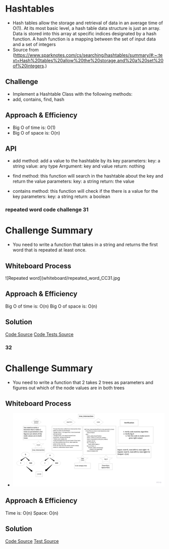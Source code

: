 # Hashtables
<!-- Short summary or background information -->
- Hash tables allow the storage and retrieval of data in an average time of O(1). At its most basic level, a hash table data structure is just an array. Data is stored into this array at specific indices designated by a hash function. A hash function is a mapping between the set of input data and a set of integers
- Source from (https://www.sparknotes.com/cs/searching/hashtables/summary/#:~:text=Hash%20tables%20allow%20the%20storage,and%20a%20set%20of%20integers.)
## Challenge
<!-- Description of the challenge -->
- Implement a Hashtable Class with the following methods:
- add, contains, find, hash

## Approach & Efficiency
<!-- What approach did you take? Why? What is the Big O space/time for this approach? -->
- Big O of time is: O(1)
- Big O of space is: O(n)

## API
<!-- Description of each method publicly available in each of your hashtable -->
- add method:
add a value to the hashtable by its key 
parameters:
key: a string
value: any type
Arrgument: key and value 
return: nothing


- find method:
this function will search in the hashtable about the key and return the value
parameters:
key: a string
return: the value 


- contains method: 
this function will check if the there is a value for the key 
parameters:
key: a string
return: a boolean

### repeated word code challenge 31

# Challenge Summary
<!-- Description of the challenge -->
- You need to write a function that takes in a string and returns the first word that is repeated at least once.

## Whiteboard Process
<!-- Embedded whiteboard image -->
![Repeated word](whiteboard/repeated_word_CC31.jpg

## Approach & Efficiency
<!-- What approach did you take? Why? What is the Big O space/time for this approach? -->
Big O of time is: O(n)
Big O of space is: O(n)

## Solution
<!-- Show how to run your code, and examples of it in action -->
[Code Source](hash_table_1.py)
[Code Tests Source](test_hash_table_1.py)




### 32

# Challenge Summary

<!-- Description of the challenge -->

- You need to write a function that 2 takes 2 trees as parameters and figures out which of the node values are in both trees

## Whiteboard Process

<!-- Embedded whiteboard image -->
- ![Tree intersection](whiteboard/tree_intersection.jpg)

## Approach & Efficiency
<!-- What approach did you take? Why? What is the Big O space/time for this approach? -->
Time is: O(n)
Space: O(n)
## Solution
<!-- Show how to run your code, and examples of it in action -->
[Code Source](hash_table_1.py)
[Test Source](test_hash_table_1.py)